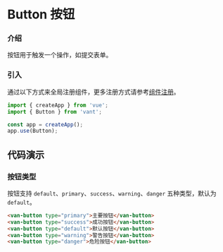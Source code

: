# Button 按钮

### 介绍

按钮用于触发一个操作，如提交表单。

### 引入

通过以下方式来全局注册组件，更多注册方式请参考[组件注册](#/zh-CN/advanced-usage#zu-jian-zhu-ce)。

```js
import { createApp } from 'vue';
import { Button } from 'vant';

const app = createApp();
app.use(Button);
```

## 代码演示

### 按钮类型

按钮支持 `default`、`primary`、`success`、`warning`、`danger` 五种类型，默认为 `default`。

```html
<van-button type="primary">主要按钮</van-button>
<van-button type="success">成功按钮</van-button>
<van-button type="default">默认按钮</van-button>
<van-button type="warning">警告按钮</van-button>
<van-button type="danger">危险按钮</van-button>
```
